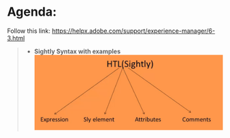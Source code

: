 # Agenda:
Follow this link: https://helpx.adobe.com/support/experience-manager/6-3.html
> - **Sightly Syntax with examples**    
![alt text](https://github.com/vuongluisvippro/AEM-Research/blob/tab_component_htl_5/cq1.png)
